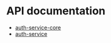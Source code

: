 # API documentation

* [auth-service-core](auth-service-core/index.html)
* [auth-service](auth-service/index.html)
